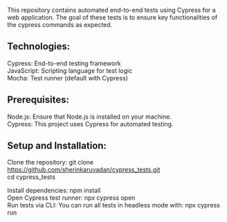 This repository contains automated end-to-end tests using Cypress for a web application. The goal of these tests is to ensure key functionalities of the cypress commands as expected.

Technologies:
-------------  
Cypress: End-to-end testing framework  
JavaScript: Scripting language for test logic  
Mocha: Test runner (default with Cypress)  


Prerequisites:
--------------  
Node.js: Ensure that Node.js is installed on your machine.  
Cypress: This project uses Cypress for automated testing.

Setup and Installation:  
----------------------- 
Clone the repository: git clone https://github.com/sherinkaruvadan/cypress_tests.git  
cd cypress_tests  

Install dependencies: npm install  
Open Cypress test runner: npx cypress open  
Run tests via CLI: You can run all tests in headless mode with: npx cypress run  



